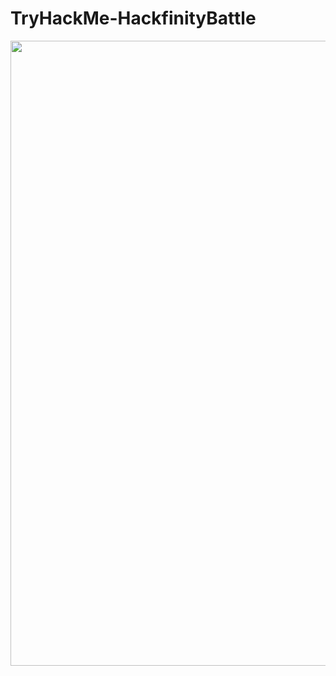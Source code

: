 # TryHackMe-HackfinityBattle

<div align="center">
  <img src="https://user-images.githubusercontent.com/74038190/212751818-13da6fd2-27ca-45c4-9c64-3940ccfa6fd3.gif" width="1000">
</div>

<br><br>
